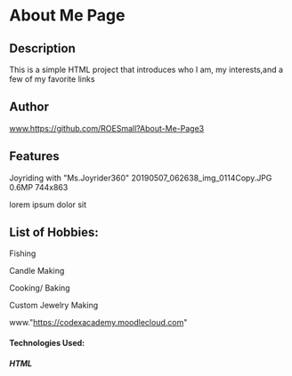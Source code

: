# About Me Page

## Description

This is a simple HTML project that introduces who I am, my interests,and a few of my favorite links

## Author
www.https://github.com/ROESmall?About-Me-Page3

## Features

Joyriding with "Ms.Joyrider360"
20190507_062638_img_0114Copy.JPG 0.6MP 744x863

lorem ipsum dolor sit




## List of Hobbies:

Fishing

Candle Making

Cooking/ Baking

Custom Jewelry Making


www."https://codexacademy.moodlecloud.com"

#### Technologies Used:
##### HTML